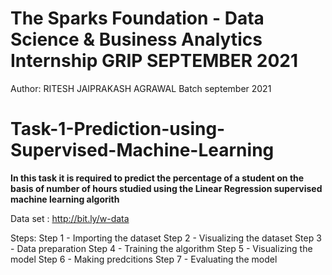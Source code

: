 # The Sparks Foundation - Data Science & Business Analytics Internship GRIP SEPTEMBER 2021 

Author: RITESH JAIPRAKASH AGRAWAL
Batch september 2021

# Task-1-Prediction-using-Supervised-Machine-Learning
**In this task it is required to predict the percentage of a student on the basis of number of hours studied using the Linear Regression supervised machine learning algorith**

Data set : http://bit.ly/w-data 

Steps:
Step 1 - Importing the dataset
Step 2 - Visualizing the dataset
Step 3 - Data preparation
Step 4 - Training the algorithm
Step 5 - Visualizing the model
Step 6 - Making predcitions
Step 7 - Evaluating the model
